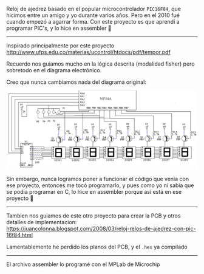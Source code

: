 Reloj de ajedrez basado en el popular microcontrolador `PIC16F84`, que hicimos entre un amigo y yo durante varios años. Pero en el 2010 fué cuando empezó a agarrar forma. Con este proyecto es que aprendí a programar PIC's, y lo hice en assembler 🤮

---

Inspirado principalmente por este proyecto http://www.ufps.edu.co/materias/ucontrol/htdocs/pdf/tempor.pdf

Recuerdo nos guiamos mucho en la lógica descrita (modalidad fisher) pero sobretodo en el diagrama electrónico.

Creo que nunca cambiamos nada del diagrama original:

![schema](schema_from_pdf.png)

Sin embargo, nunca logramos poner a funcionar el código que venía con ese proyecto, entonces me tocó programarlo, y pues como yo ni sabia que se podia programar en C, lo hice en assembler porque así está en ese proyecto 🤷

---

Tambien nos guiamos de este otro proyecto para crear la PCB y otros detalles de implementacion: https://juancolonna.blogspot.com/2008/03/reloj-relos-de-ajedrez-con-pic-16f84.html

Lamentablemente he perdido los planos del PCB, y el `.hex` ya compilado

---

El archivo assembler lo programé con el MPLab de Microchip